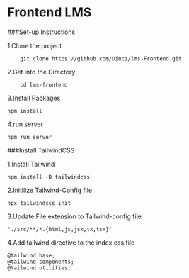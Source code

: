 # Frontend LMS

###Set-up Instructions

1.Clone the project
```
    git clone https://github.com/Dincz/lms-Frontend.git
```

2.Get into the Directory
```
    cd lms-frontend
```

3.Install Packages
```
npm install
```

4.run server
```
npm run server
```

###Install TailwindCSS

1.Install Tailwind
```
npm install -D tailwindcss
```
2.Initilize Tailwind-Config file
```
npx tailwindcss init
```
3.Update File extension to Tailwind-config file
```
"./src/**/*.{html,js,jsx,tx,tsx}"
```

4.Add tailwind directive to the index.css  file
```
@tailwind base;
@tailwind components;
@tailwind utilities;
```


